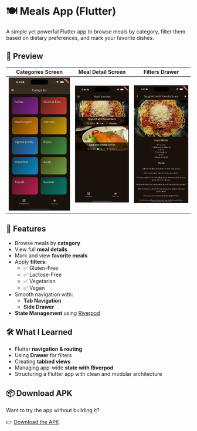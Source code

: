 # 🍽️ Meals App (Flutter)

A simple yet powerful Flutter app to browse meals by category, filter them based on dietary preferences, and mark your favorite dishes.


## 📱 Preview

| Categories Screen | Meal Detail Screen | Filters Drawer |
|-------------------|--------------------|----------------|
| ![Categories](screenshots/categories.png) | ![Favorites](screenshots/fav_meals.png) | ![Details](screenshots/meal_details.png) | ![Filters](screenshots/filters.png) | ![Meals](screenshots/meals.png) |


## 🚀 Features

- Browse meals by **category**
- View full **meal details**
- Mark and view **favorite meals**
- Apply **filters**:
  - ✅ Gluten-Free  
  - ✅ Lactose-Free  
  - ✅ Vegetarian  
  - ✅ Vegan  
- Smooth navigation with:
  - **Tab Navigation**
  - **Side Drawer**
- **State Management** using [Riverpod](https://riverpod.dev)


## 🛠️ What I Learned

- Flutter **navigation & routing**
- Using **Drawer** for filters
- Creating **tabbed views**
- Managing app-wide **state with Riverpod**
- Structuring a Flutter app with clean and modular architecture


## 📦 Download APK

Want to try the app without building it?

👉 [Download the APK](https://github.com/YOUR_USERNAME/YOUR_REPO/releases/download/v1.0.0/app-release.apk)
